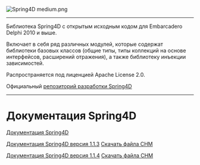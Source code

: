 ![Spring4D medium.png](https://bitbucket.org/repo/jxX7Lj/images/3496466100-Spring4D%20medium.png)

-------------------------------------------------------------------------------------------------


Библиотека Spring4D с открытым исходным кодом для Embarcadero Delphi 2010 и выше.

Включает в себя ряд различных модулей, которые содержат библиотеки базовых классов (общие типы, типы коллекций на основе интерфейсов, расширений отражения), а также библиотеку инъекции зависимостей.

Распространяется под лиценцией Apache License 2.0.

Официальный [репозиторий разработки Spring4D](https://bitbucket.org/sglienke/spring4d)

-------------------------------------------------------------------------------------------------


# Документация Spring4D

[Документация Spring4D](https://gitdataorg.github.io/Spring4D/)


[Документация Spring4D версия 1.1.3](https://gitdataorg.github.io/Spring4D/1.1.3/Html/index.htm)
[Скачать файла CHM](https://gitdataorg.github.io/Spring4D/1.1.3/CHM/Spring4D.chm)


[Документация Spring4D версия 1.1.4](https://gitdataorg.github.io/Spring4D/1.1.4/Html/index.htm)
[Скачать файла CHM](https://gitdataorg.github.io/Spring4D/1.1.4/CHM/Spring4D.chm)
